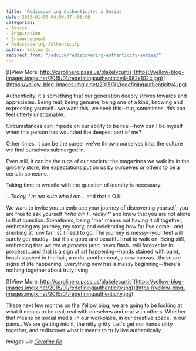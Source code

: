```yaml
---
title: 'Rediscovering Authenticity: a Series'
date: 2015-01-06 04:00:47 -08:00
categories:
- Advice
- Inspiration
- Encouragement
- Rediscovering Authenticity
author: Yellow Co.
redirect_from: "/advice/rediscovering-authenticity-series/"
---
```


[![View More: http://carolinero.pass.us/blakelycurtis](https://yellow-blog-images.imgix.net/2015/01/redefiningauthenticity4-682x1024.jpg)](https://yellow-blog-images.imgix.net/2015/01/redefiningauthenticity4.jpg)

Authenticity: it's something that our generation deeply strives towards and appreciates. Being real, being genuine, being one of a kind, knowing and expressing yourself...we want this, we seek this--but, sometimes, _this_ can feel utterly unattainable.

Circumstances can impede on our ability to be real--how can I be myself when this person has wounded the deepest part of me?

Other times, it can be the career we've thrown ourselves into, the culture we find ourselves submerged in.

Even still, it can be the tugs of our society: the magazines we walk by in the grocery store, the expectations put on us by ourselves or others to be a certain someone.

Taking time to wrestle with the question of identity is necessary.

..._Today, I'm not sure who I am..._ and that's O.K.

We want to invite you to embrace your journey of discovering yourself; you are free to ask yourself *"who am I...really?"* and know that you are not alone in that question. Sometimes, being "me" means not having it all together, embracing my journey, my story, and celebrating how far I've come--and smirking at how far I still need to go. The journey is messy--your feet will surely get muddy--but it's a good and beautiful trail to walk on. Being still, embracing that *we are in process* (and, news flash...will forever be in process)...and that is a sign of art happening--hands stained with paint, brush stashed in the hair, a redo, another coat, a new canvas...these are signs of life happening. Everything new has a messy beginning--there's nothing together about truly living.

[![View More: http://carolinero.pass.us/blakelycurtis](https://yellow-blog-images.imgix.net/2015/01/redefiningauthenticity.jpg)](https://yellow-blog-images.imgix.net/2015/01/redefiningauthenticity.jpg)

These next few months on the Yellow blog, we are going to be looking at what it means to be real; real with ourselves and real with others. Whether that means on social media, in our workplace, in our creative space, in our pains...We are getting into it, the nitty gritty. Let's get our hands dirty together, and rediscover what it means to truly live authentically.

_Images via [Caroline Ro](http://carolinero.com)_
